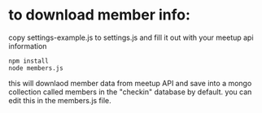 # to download member info:

copy settings-example.js to settings.js and fill it out with your meetup api information

```
npm install
node members.js
```

this will downlaod member data from meetup API and save into a mongo collection
called members in the "checkin" database by default. you can edit this in the
members.js file.

